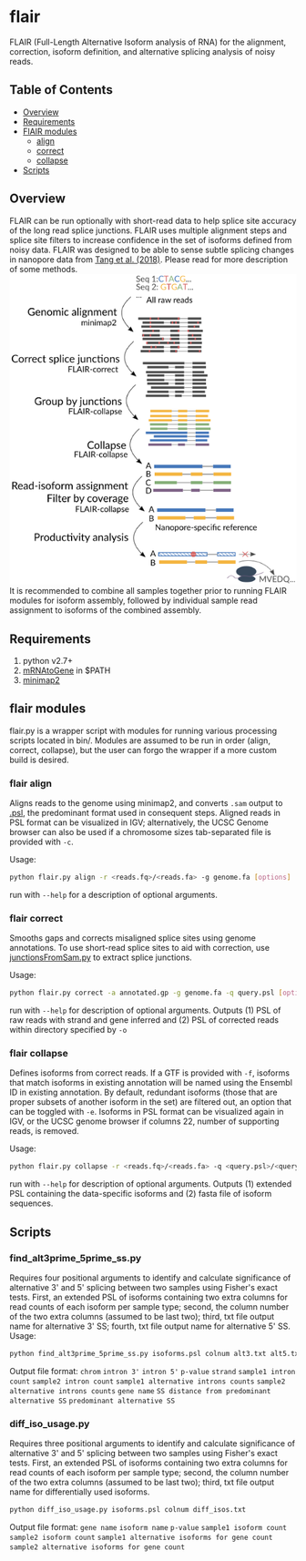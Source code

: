 # flair
FLAIR (Full-Length Alternative Isoform analysis of RNA) for the alignment, correction, isoform definition, and alternative splicing analysis of noisy reads. 

## Table of Contents

- [Overview](#overview)
- [Requirements](#requirements)
- [FlAIR modules](#modules)
	- [align](#align)
	- [correct](#correct)
	- [collapse](#collapse)
- [Scripts](#scripts)

## <a name="overview"></a>Overview
FLAIR can be run optionally with short-read data to help splice site accuracy of the long read splice junctions. FLAIR uses multiple alignment steps and splice site filters to increase confidence in the set of isoforms defined from noisy data. FLAIR was designed to be able to sense subtle splicing changes in nanopore data from [Tang et al. (2018)](https://www.biorxiv.org/content/early/2018/09/06/410183). Please read for more description of some methods.
![flair_workflow](misc/flair_workflow.png) 
It is recommended to combine all samples together prior to running FLAIR modules for isoform assembly, followed by individual sample read assignment to isoforms of the combined assembly.

## <a name="requirements"></a>Requirements

1. python v2.7+
2. [mRNAtoGene](https://github.com/ENCODE-DCC/kentUtils/tree/master/src/hg/mrnaToGene) in $PATH
3. [minimap2](https://github.com/lh3/minimap2)

## <a name="modules"></a>flair modules 
flair.py is a wrapper script with modules for running various processing scripts located in bin/. Modules are assumed to be run in order (align, correct, collapse), but the user can forgo the wrapper if a more custom build is desired. 

### <a name="align"></a>flair align
Aligns reads to the genome using minimap2, and converts `.sam` output to [.psl](https://genome.ucsc.edu/FAQ/FAQformat.html#format2), the predominant format used in consequent steps. Aligned reads in PSL format can be visualized in IGV; alternatively, the UCSC Genome browser can also be used if a chromosome sizes tab-separated file is provided with `-c`.

Usage:
```sh
python flair.py align -r <reads.fq>/<reads.fa> -g genome.fa [options]
```
run with `--help` for a description of optional arguments.

### flair correct

Smooths gaps and corrects misaligned splice sites using genome annotations. To use short-read splice sites to aid with correction, use [junctionsFromSam.py](https://github.com/BrooksLabUCSC/labtools/blob/master/junctionsFromSam.py) to extract splice junctions.

Usage:
```sh
python flair.py correct -a annotated.gp -g genome.fa -q query.psl [options]
```
run with `--help` for description of optional arguments.
Outputs (1) PSL of raw reads with strand and gene inferred and (2) PSL of corrected reads within directory specified by `-o`

### flair collapse
Defines isoforms from correct reads. If a GTF is provided with `-f`, isoforms that match isoforms in existing annotation will be named using the Ensembl ID in existing annotation. By default, redundant isoforms (those that are proper subsets of another isoform in the set) are filtered out, an option that can be toggled with `-e`. Isoforms in PSL format can be visualized again in IGV, or the UCSC genome browser if columns 22, number of supporting reads, is removed. 

Usage:
```sh
python flair.py collapse -r <reads.fq>/<reads.fa> -q <query.psl>/<query.bed12> -g genome.fa [options]
```
run with `--help` for description of optional arguments.
Outputs (1) extended PSL containing the data-specific isoforms and (2) fasta file of isoform sequences.

## Scripts

### find_alt3prime_5prime_ss.py

Requires four positional arguments to identify and calculate significance of alternative 3' and 5' splicing between two samples using Fisher's exact tests. First, an extended PSL of isoforms containing two extra columns for read counts of each isoform per sample type; second, the column number of the two extra columns (assumed to be last two); third, txt file output name for alternative 3' SS; fourth, txt file output name for alternative 5' SS.
Usage: 
```sh
python find_alt3prime_5prime_ss.py isoforms.psl colnum alt3.txt alt5.txt 
```
Output file format:
`chrom` `intron 3'` `intron 5'` `p-value` `strand` `sample1 intron count` `sample2 intron count` `sample1 alternative introns counts` `sample2 alternative introns counts` `gene name` `SS distance from predominant alternative SS` `predominant alternative SS`

### diff_iso_usage.py
Requires three positional arguments to identify and calculate significance of alternative 3' and 5' splicing between two samples using Fisher's exact tests. First, an extended PSL of isoforms containing two extra columns for read counts of each isoform per sample type; second, the column number of the two extra columns (assumed to be last two); third, txt file output name for differentially used isoforms.
```sh
python diff_iso_usage.py isoforms.psl colnum diff_isos.txt
```
Output file format: 
`gene name` `isoform name` `p-value` `sample1 isoform count` `sample2 isoform count` `sample1 alternative isoforms for gene count` `sample2 alternative isoforms for gene count` 


